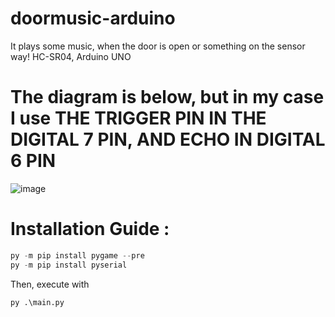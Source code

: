# doormusic-arduino
It plays some music, when the door is open or something on the sensor way! HC-SR04, Arduino UNO

# The diagram is below, but in my case I use THE TRIGGER PIN IN THE DIGITAL 7 PIN, AND ECHO IN DIGITAL 6 PIN
![image](https://user-images.githubusercontent.com/118830188/211849305-88a53bff-a9d8-4e08-ac04-04db4aa39425.png)


# Installation Guide :
```PYTHON
py -m pip install pygame --pre
py -m pip install pyserial 
```

Then, execute with
```
py .\main.py                       
```
